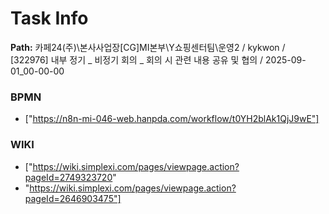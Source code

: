 # Task Info

**Path:** 카페24(주)\본사사업장\[CG]MI본부\Y쇼핑센터팀\운영2 / kykwon / [322976] 내부 정기 _ 비정기 회의 _ 회의 시 관련 내용 공유 및 협의 / 2025-09-01_00-00-00

### BPMN
- ["https://n8n-mi-046-web.hanpda.com/workflow/t0YH2blAk1QjJ9wE"]

### WIKI
- ["https://wiki.simplexi.com/pages/viewpage.action?pageId=2749323720"
- "https://wiki.simplexi.com/pages/viewpage.action?pageId=2646903475"]

